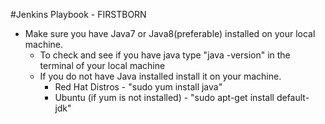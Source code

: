 #Jenkins Playbook - FIRSTBORN

* Make sure you have Java7 or Java8(preferable) installed on your local machine.
	- To check and see if you have java type "java -version" in the terminal of your local machine
	- If you do not have Java installed install it on your machine. 
		- Red Hat Distros - "sudo yum install java"
		- Ubuntu (if yum is not installed) - "sudo apt-get install default-jdk"